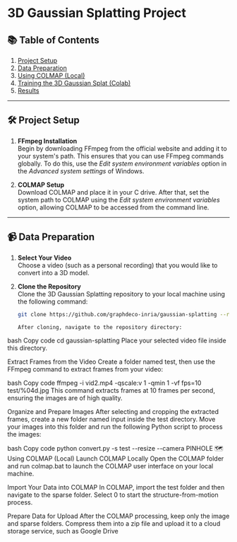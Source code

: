 # 3D Gaussian Splatting Project

## 📚 Table of Contents
1. [Project Setup](#project-setup)
2. [Data Preparation](#data-preparation)
3. [Using COLMAP (Local)](#using-colmap-local)
4. [Training the 3D Gaussian Splat (Colab)](#training-the-3d-gaussian-splat-colab)
5. [Results](#results)

---

## 🛠️ Project Setup
1. **FFmpeg Installation**  
   Begin by downloading FFmpeg from the official website and adding it to your system's path. This ensures that you can use FFmpeg commands globally. To do this, use the *Edit system environment variables* option in the *Advanced system settings* of Windows.

2. **COLMAP Setup**  
   Download COLMAP and place it in your C drive. After that, set the system path to COLMAP using the *Edit system environment variables* option, allowing COLMAP to be accessed from the command line.

---

## 📹 Data Preparation
1. **Select Your Video**  
   Choose a video (such as a personal recording) that you would like to convert into a 3D model.

2. **Clone the Repository**  
   Clone the 3D Gaussian Splatting repository to your local machine using the following command:
   ```bash
   git clone https://github.com/graphdeco-inria/gaussian-splatting --recursive

   After cloning, navigate to the repository directory:

bash
Copy code
cd gaussian-splatting
Place your selected video file inside this directory.

Extract Frames from the Video
Create a folder named test, then use the FFmpeg command to extract frames from your video:

bash
Copy code
ffmpeg -i vid2.mp4 -qscale:v 1 -qmin 1 -vf fps=10 test/%04d.jpg
This command extracts frames at 10 frames per second, ensuring the images are of high quality.

Organize and Prepare Images
After selecting and cropping the extracted frames, create a new folder named input inside the test directory. Move your images into this folder and run the following Python script to process the images:

bash
Copy code
python convert.py -s test --resize --camera PINHOLE
🗺️ Using COLMAP (Local)
Launch COLMAP Locally
Open the COLMAP folder and run colmap.bat to launch the COLMAP user interface on your local machine.

Import Your Data into COLMAP
In COLMAP, import the test folder and then navigate to the sparse folder. Select 0 to start the structure-from-motion process.

Prepare Data for Upload
After the COLMAP processing, keep only the image and sparse folders. Compress them into a zip file and upload it to a cloud storage service, such as Google Drive
